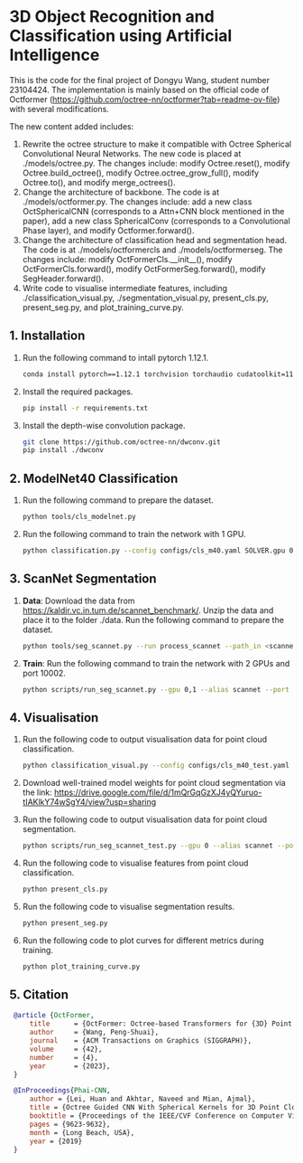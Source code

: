 # 3D Object Recognition and Classification using Artificial Intelligence
This is the code for the final project of Dongyu Wang, student number 23104424. The implementation 
is mainly based on the official code of Octformer (https://github.com/octree-nn/octformer?tab=readme-ov-file) with several modifications.


The new content added includes:

1. Rewrite the octree structure to make it compatible with Octree Spherical Convolutional Neural Networks. 
The new code is placed at ./models/octree.py. The changes include: modify Octree.reset(),
modify Octree.build_octree(), modify Octree.octree_grow_full(), modify Octree.to(), and modify merge_octrees().
2. Change the architecture of backbone. The code is at ./models/octformer.py. The changes include: add 
a new class OctSphericalCNN (corresponds to a Attn+CNN block mentioned in the paper), add a new class 
SphericalConv (corresponds to a Convolutional Phase layer), and modify Octformer.forward(). 
3. Change the architecture of classification head and segmentation head. The code is at ./models/octformercls and 
./models/octformerseg. The changes include: modify OctFormerCls.\_\_init__(), modify 
OctFormerCls.forward(), modify OctFormerSeg.forward(), modify SegHeader.forward(). 
4. Write code to visualise intermediate features, including ./classification_visual.py, 
./segmentation_visual.py, present_cls.py, present_seg.py, and plot_training_curve.py. 


## 1. Installation


1. Run the following command to intall pytorch 1.12.1.

    ```bash
    conda install pytorch==1.12.1 torchvision torchaudio cudatoolkit=11.3 -c pytorch
    ```

2. Install the required packages.

    ```bash
    pip install -r requirements.txt
    ```

3. Install the depth-wise convolution package.

    ```bash
    git clone https://github.com/octree-nn/dwconv.git
    pip install ./dwconv
    ```

## 2. ModelNet40 Classification

1. Run the following command to prepare the dataset.

    ```bash
    python tools/cls_modelnet.py
    ```
2. Run the following command to train the network with 1 GPU. 
    ```bash
    python classification.py --config configs/cls_m40.yaml SOLVER.gpu 0,
    ```
## 3. ScanNet Segmentation

1. **Data**: Download the data from https://kaldir.vc.in.tum.de/scannet_benchmark/.
   Unzip the data and place it to the folder ./data. Run the following
   command to prepare the dataset.

    ```bash
    python tools/seg_scannet.py --run process_scannet --path_in <scannet_folder>
    ```

2. **Train**: Run the following command to train the network with 2 GPUs and
   port 10002.

    ```bash
    python scripts/run_seg_scannet.py --gpu 0,1 --alias scannet --port 10002
    ```

## 4. Visualisation

1. Run the following code to output visualisation data for point cloud classification.

    ```bash
    python classification_visual.py --config configs/cls_m40_test.yaml SOLVER.gpu 0,
    ```
2. Download well-trained model weights for point cloud segmentation via the link:
   https://drive.google.com/file/d/1mQrGqGzXJ4yQYuruo-tIAKlkY74wSgY4/view?usp=sharing

3. Run the following code to output visualisation data for point cloud segmentation. 

    ```bash
    python scripts/run_seg_scannet_test.py --gpu 0 --alias scannet --port 10002
    ```
4. Run the following code to visualise features from point cloud classification.
    ```bash
    python present_cls.py
    ```
5. Run the following code to visualise segmentation results. 
    ```bash
    python present_seg.py
    ```
6. Run the following code to plot curves for different metrics during training.
    ```bash
    python plot_training_curve.py
    ```
## 5. Citation

   ```bibtex
    @article {OctFormer,
        title      = {OctFormer: Octree-based Transformers for {3D} Point Clouds},
        author     = {Wang, Peng-Shuai},
        journal    = {ACM Transactions on Graphics (SIGGRAPH)},
        volume     = {42},
        number     = {4},
        year       = {2023},
    }
   ```
   ```bibtex
    @InProceedings{Phai-CNN,
        author = {Lei, Huan and Akhtar, Naveed and Mian, Ajmal},
        title = {Octree Guided CNN With Spherical Kernels for 3D Point Clouds},
        booktitle = {Proceedings of the IEEE/CVF Conference on Computer Vision and Pattern Recognition (CVPR)},
        pages = {9623-9632},
        month = {Long Beach, USA},
        year = {2019}
    }
   ```